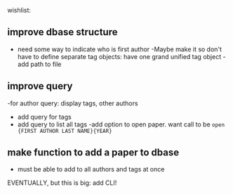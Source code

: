 wishlist:

## improve dbase structure

- need some way to indicate who is first author
-Maybe make it so don't have to define separate tag objects: have one grand unified tag object
-add path to file

## improve query

-for author query: display tags, other authors
- add query for tags
- add query to list all tags
-add option to open paper. want call to be ```open {FIRST AUTHOR LAST NAME}{YEAR}```

## make function to add a paper to dbase

- must be able to add to all authors and tags at once


EVENTUALLY, but this is big: add CLI!

